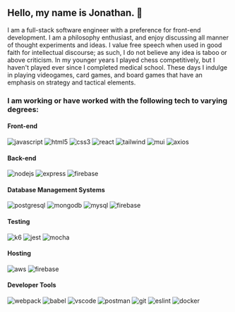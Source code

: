 ## Hello, my name is Jonathan. 👋

I am a full-stack software engineer with a preference for front-end development.
I am a philosophy enthusiast, and enjoy discussing all manner of thought experiments and ideas. I value free speech when used in good faith for intellectual discourse; as such, I do not believe any idea is taboo or above criticism. 
In my younger years I played chess competitively, but I haven't played ever since I completed medical school. These days I indulge in playing videogames, card games, and board games that have an emphasis on strategy and tactical elements.

### I am working or have worked with the following tech to varying degrees:

#### Front-end

![javascript](https://img.shields.io/badge/JavaScript-purple?style=for-the-badge&logo=JavaScript&logoColor=F7DF1E)  ![html5](https://img.shields.io/badge/HTML5-gray?style=for-the-badge&logo=HTML5&logoColor=E34F26) ![css3](https://img.shields.io/badge/CSS3-blue?style=for-the-badge&logo=CSS3&logoColor=white) ![react](https://img.shields.io/badge/React-black?style=for-the-badge&logo=React&logoColor=61DAFB) ![tailwind](https://img.shields.io/badge/TailwindCSS-5A29E4?style=for-the-badge&logo=TailwindCSS&logoColor=06B6D4) ![mui](https://img.shields.io/badge/MUI-46E3B7?style=for-the-badge&logo=MUI&logoColor=007FFF) ![axios](https://img.shields.io/badge/Axios-yellow?style=for-the-badge&logo=Axios&logoColor=5A29E4)

#### Back-end

![nodejs](https://img.shields.io/badge/Node.js-339933?style=for-the-badge&logo=Node.js&logoColor=000000) ![express](https://img.shields.io/badge/Express-red?style=for-the-badge&logo=Express&logoColor=000000) ![firebase](https://img.shields.io/badge/Firebase-9C390D?style=for-the-badge&logo=Firebase&logoColor=FFCA28)

#### Database Management Systems

![postgresql](https://img.shields.io/badge/PostgreSQL-4169E1?style=for-the-badge&logo=PostgreSQL&logoColor=white) ![mongodb](https://img.shields.io/badge/MongoDB-47A248?style=for-the-badge&logo=MongoDB&logoColor=white) ![mysql](https://img.shields.io/badge/MySQL-00B2FF?style=for-the-badge&logo=MySQL&logoColor=white) ![firebase](https://img.shields.io/badge/Firestore-9C390D?style=for-the-badge&logo=Firebase&logoColor=FFCA28)

#### Testing

![k6](https://img.shields.io/badge/K6-F6F2DD?style=for-the-badge&logo=K6&logoColor=7D64FF) ![jest](https://img.shields.io/badge/Jest-C21325?style=for-the-badge&logo=Jest&logoColor=white) ![mocha](https://img.shields.io/badge/Mocha-8D6748?style=for-the-badge&logo=Mocha&logoColor=white)

#### Hosting

![aws](https://img.shields.io/badge/AmazonAWS-FFCA28?style=for-the-badge&logo=AmazonAWS&logoColor=black) ![firebase](https://img.shields.io/badge/Firebase-9C390D?style=for-the-badge&logo=Firebase&logoColor=FFCA28)

#### Developer Tools

![webpack](https://img.shields.io/badge/Webpack-8DD6F9?style=for-the-badge&logo=Webpack&logoColor=white) ![babel](https://img.shields.io/badge/Babel-gray?style=for-the-badge&logo=Babel&logoColor=F9DC3E) ![vscode](https://img.shields.io/badge/VisualStudioCode-1A1F71?style=for-the-badge&logo=VisualStudioCode&logoColor=007ACC) ![postman](https://img.shields.io/badge/Postman-FF6C37?style=for-the-badge&logo=Postman&logoColor=white) ![git](https://img.shields.io/badge/Git-black?style=for-the-badge&logo=Git&logoColor=white) ![eslint](https://img.shields.io/badge/ESLint-4B32C3?style=for-the-badge&logo=ESLint&logoColor=white) ![docker](https://img.shields.io/badge/Docker-2496ED?style=for-the-badge&logo=Docker&logoColor=white)

<!--
**Ragnaric/Ragnaric** is a ✨ _special_ ✨ repository because its `README.md` (this file) appears on your GitHub profile.

Here are some ideas to get you started:

- 🔭 I’m currently working on ...
- 🌱 I’m currently learning ...
- 👯 I’m looking to collaborate on ...
- 🤔 I’m looking for help with ...
- 💬 Ask me about ...
- 📫 How to reach me: ...
- 😄 Pronouns: ...
- ⚡ Fun fact: ...
-->
